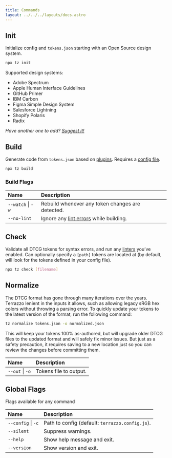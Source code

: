 ```yaml
---
title: Commands
layout: ../../../layouts/docs.astro
---
```


## Init

Initialize config and `tokens.json` starting with an Open Source design system.

```sh
npx tz init
```

Supported design systems:

- Adobe Spectrum
- Apple Human Interface Guidelines
- GitHub Primer
- IBM Carbon
- Figma Simple Design System
- Salesforce Lightning
- Shopify Polaris
- Radix

_Have another one to add? [Suggest it!](https://github.com/terrazzoapp/terrazzo/issues/new)_

## Build

Generate code from `tokens.json` based on [plugins](/docs/cli/integrations). Requires a [config file](/docs/cli/config).

```sh
npx tz build
```

### Build Flags

| Name              | Description                                      |
| :---------------- | :----------------------------------------------- |
| `--watch` \| `-w` | Rebuild whenever any token changes are detected. |
| `--no-lint`       | Ignore any [lint errors](#check) while building. |

## Check

Validate all DTCG tokens for syntax errors, and run any [linters](/docs/cli/lint) you’ve enabled. Can optionally specify a `[path]` tokens are located at (by default, will look for the tokens defined in your config file).

```sh
npx tz check [filename]
```

## Normalize

The DTCG format has gone through many iterations over the years. Terrazzo lenient in the inputs it allows, such as allowing legacy sRGB hex colors without throwing a parsing error. To quickly update your tokens to the latest version of the format, run the following command:

```sh
tz normalize tokens.json -o normalized.json
```

This will keep your tokens 100% as-authored, but will upgrade older DTCG files to the updated format and will safely fix minor issues. But just as a safety precaution, it requires saving to a new location just so you can review the changes before committing them.

| Name            | Description            |
| :-------------- | :--------------------- |
| `--out` \| `-o` | Tokens file to output. |

## Global Flags

Flags available for any command

| Name               | Description                                     |
| :----------------- | :---------------------------------------------- |
| `--config` \| `-c` | Path to config (default: `terrazzo.config.js`). |
| `--silent`         | Suppress warnings.                              |
| `--help`           | Show help message and exit.                     |
| `--version`        | Show version and exit.                          |

